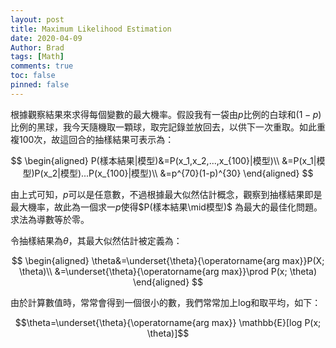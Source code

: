 ```yaml
---
layout: post
title: Maximum Likelihood Estimation
date: 2020-04-09
Author: Brad
tags: [Math]
comments: true
toc: false
pinned: false
---
```



根據觀察結果來求得每個變數的最大機率。假設我有一袋由$p$比例的白球和$(1-p)$比例的黑球，我今天隨機取一顆球，取完記錄並放回去，以供下一次重取。如此重複100次，故這回合的抽樣結果可表示為：
<!-- more -->

$$
\begin{aligned}
P(樣本結果|模型)&=P(x_1,x_2,...,x_{100}|模型)\\
&=P(x_1|模型)P(x_2|模型)...P(x_{100}|模型)\\
&=p^{70}(1-p)^{30}
\end{aligned}
$$

由上式可知，$p$可以是任意數，不過根據最大似然估計概念，觀察到抽樣結果即是最大機率，故此為一個求一$p$使得$P(樣本結果\mid模型)$ 為最大的最佳化問題。求法為導數等於零。

令抽樣結果為$\theta$，其最大似然估計被定義為：

$$
\begin{aligned}
\theta&=\underset{\theta}{\operatorname{arg max}}P(X; \theta)\\
&=\underset{\theta}{\operatorname{arg max}}\prod P(x; \theta)
\end{aligned}
$$

由於計算數值時，常常會得到一個很小的數，我們常常加上log和取平均，如下：

$$\theta=\underset{\theta}{\operatorname{arg max}} \mathbb{E}[log P(x; \theta)]$$